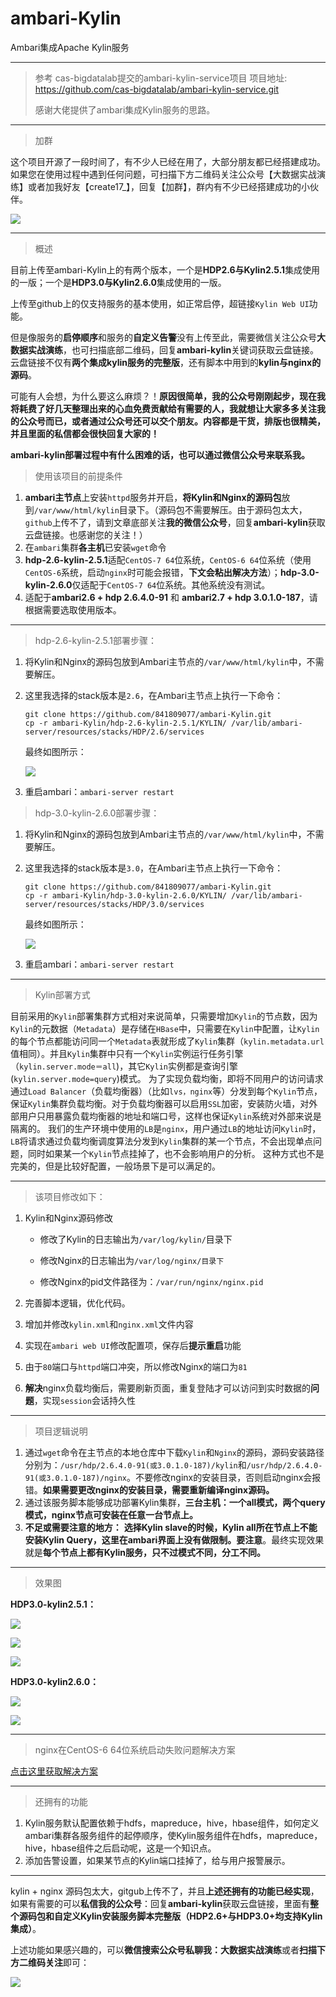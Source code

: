 # ambari-Kylin
Ambari集成Apache Kylin服务

---

> 参考 cas-bigdatalab提交的ambari-kylin-service项目
> 项目地址: https://github.com/cas-bigdatalab/ambari-kylin-service.git
>
> 感谢大佬提供了ambari集成Kylin服务的思路。

---

> 加群

这个项目开源了一段时间了，有不少人已经在用了，大部分朋友都已经搭建成功。如果您在使用过程中遇到任何问题，可扫描下方二维码关注公众号【大数据实战演练】或者加我好友【create17_】，回复【加群】，群内有不少已经搭建成功的小伙伴。

  ![](https://841809077.github.io/img/qrcode.png)

---

> 概述

目前上传至ambari-Kylin上的有两个版本，一个是**HDP2.6与Kylin2.5.1**集成使用的一版；一个是**HDP3.0与Kylin2.6.0**集成使用的一版。

上传至github上的仅支持服务的基本使用，如正常启停，超链接`Kylin Web UI`功能。

但是像服务的**启停顺序**和服务的**自定义告警**没有上传至此，需要微信关注公众号**大数据实战演练**，也可扫描底部二维码，回复**ambari-kylin**关键词获取云盘链接。云盘链接不仅有**两个集成kylin服务的完整版**，还有脚本中用到的**kylin与nginx的源码**。

可能有人会想，为什么要这么麻烦？！**原因很简单，我的公众号刚刚起步，现在我将耗费了好几天整理出来的心血免费贡献给有需要的人，我就想让大家多多关注我的公众号而已，或者通过公众号还可以交个朋友。内容都是干货，排版也很精美，并且里面的私信都会很快回复大家的！**

**ambari-kylin部署过程中有什么困难的话，也可以通过微信公众号来联系我。**

> 使用该项目的前提条件

1. **ambari主节点**上安装`httpd`服务并开启，**将Kylin和Nginx的源码包**放到`/var/www/html/kylin`目录下。（源码包不需要解压。由于源码包太大，`github`上传不了，请到文章底部关注**我的微信公众号**，回复**ambari-kylin**获取云盘链接。也感谢您的关注！）
2. 在`ambari`集群**各主机**已安装`wget`命令
3. **hdp-2.6-kylin-2.5.1**适配`CentOS-7 64`位系统，`CentOS-6 64`位系统（使用`CentOS-6`系统，启动`nginx`时可能会报错，**下文会粘出解决方法**）；**hdp-3.0-kylin-2.6.0**仅适配于`CentOS-7 64`位系统。其他系统没有测试。
4. 适配于**ambari2.6 + hdp 2.6.4.0-91** 和 **ambari2.7 + hdp 3.0.1.0-187**，请根据需要选取使用版本。

---

> hdp-2.6-kylin-2.5.1部署步骤：

1. 将Kylin和Nginx的源码包放到Ambari主节点的`/var/www/html/kylin`中，不需要解压。

2. 这里我选择的stack版本是`2.6`，在Ambari主节点上执行一下命令：

   ```shell
   git clone https://github.com/841809077/ambari-Kylin.git
   cp -r ambari-Kylin/hdp-2.6-kylin-2.5.1/KYLIN/ /var/lib/ambari-server/resources/stacks/HDP/2.6/services
   ```

   最终如图所示：

   ![](https://cdn.jsdelivr.net/gh/841809077/blog-img/20190101/20190124234507.jpg)

3. 重启ambari：`ambari-server restart`

> hdp-3.0-kylin-2.6.0部署步骤：

1. 将Kylin和Nginx的源码包放到Ambari主节点的`/var/www/html/kylin`中，不需要解压。

2. 这里我选择的stack版本是`3.0`，在Ambari主节点上执行一下命令：

   ```shell
   git clone https://github.com/841809077/ambari-Kylin.git
   cp -r ambari-Kylin/hdp-3.0-kylin-2.6.0/KYLIN/ /var/lib/ambari-server/resources/stacks/HDP/3.0/services
   ```

   最终如图所示：

   ![](https://cdn.jsdelivr.net/gh/841809077/blog-img/20190301/20190312220020.jpg)

3. 重启ambari：`ambari-server restart`

---

> Kylin部署方式

目前采用的`Kylin`部署集群方式相对来说简单，只需要增加`Kylin`的节点数，因为`Kylin`的元数据（`Metadata`）是存储在`HBase`中，只需要在`Kylin`中配置，让`Kylin`的每个节点都能访问同一个`Metadata`表就形成了`Kylin`集群（`kylin.metadata.url` 值相同）。并且`Kylin`集群中只有一个`Kylin`实例运行任务引擎（`kylin.server.mode＝all`)，其它`Kylin`实例都是查询引擎(`kylin.server.mode=query`)模式。
为了实现负载均衡，即将不同用户的访问请求通过`Load Balancer`（负载均衡器）（比如`lvs，nginx`等）分发到每个`Kylin`节点，保证`Kylin`集群负载均衡。对于负载均衡器可以启用`SSL`加密，安装防火墙，对外部用户只用暴露负载均衡器的地址和端口号，这样也保证`Kylin`系统对外部来说是隔离的。
我们的生产环境中使用的`LB`是`nginx`，用户通过`LB`的地址访问`Kylin`时，`LB`将请求通过负载均衡调度算法分发到`Kylin`集群的某一个节点，不会出现单点问题，同时如果某一个`Kylin`节点挂掉了，也不会影响用户的分析。
这种方式也不是完美的，但是比较好配置，一般场景下是可以满足的。

---

> 该项目修改如下：

1. Kylin和Nginx源码修改

   - 修改了Kylin的日志输出为`/var/log/kylin/`目录下

   - 修改Nginx的日志输出为`/var/log/nginx/目录下`

   - 修改Nginx的pid文件路径为：`/var/run/nginx/nginx.pid`
2. 完善脚本逻辑，优化代码。
3. 增加并修改`kylin.xml`和`nginx.xml`文件内容
4. 实现在`ambari web UI`修改配置项，保存后**提示重启**功能
5. 由于`80`端口与`httpd`端口冲突，所以修改Nginx的端口为`81`
6. **解决**nginx负载均衡后，需要刷新页面，重复登陆才可以访问到实时数据的**问题**，实现`session`会话持久性

---

> 项目逻辑说明

1. 通过`wget`命令在主节点的本地仓库中下载`Kylin`和`Nginx`的源码，源码安装路径分别为：`/usr/hdp/2.6.4.0-91(或3.0.1.0-187)/kylin`和`/usr/hdp/2.6.4.0-91(或3.0.1.0-187)/nginx`。不要修改nginx的安装目录，否则启动nginx会报错。**如果需要更改nginx的安装目录，需要重新编译nginx源码。**
2. 通过该服务脚本能够成功部署Kylin集群，**三台主机：一个all模式，两个query模式，nginx节点可安装在任意一台节点上。**
3. **不足或需要注意的地方：** **选择Kylin slave的时候，Kylin all所在节点上不能安装Kylin Query，这里在ambari界面上没有做限制。要注意**。最终实现效果就是**每个节点上都有Kylin服务，只不过模式不同，分工不同。**

---

> 效果图

**HDP3.0-kylin2.5.1：**

![](https://cdn.jsdelivr.net/gh/841809077/blog-img/20181110/20181214222045.jpg)

![](https://cdn.jsdelivr.net/gh/841809077/blog-img/20181110/20181214223927.png)

![](https://cdn.jsdelivr.net/gh/841809077/blog-img/20181110/20181213234222.jpg)

**HDP3.0-kylin2.6.0：**

![](https://cdn.jsdelivr.net/gh/841809077/blog-img/20190301/20190312220225.jpg)

![](https://cdn.jsdelivr.net/gh/841809077/blog-img/20190301/20190312220751.jpg)

---

> nginx在CentOS-6 64位系统启动失败问题解决方案

[点击这里获取解决方案](https://841809077.github.io/2018/05/21/Nginx/Nginx%E5%AE%89%E8%A3%85%E9%85%8D%E7%BD%AE.html#5-ngnix%E5%9C%A8CentOS-6%E7%B3%BB%E7%BB%9F%E5%90%AF%E5%8A%A8%E6%8A%A5%E9%94%99)

---

> 还拥有的功能

1. Kylin服务默认配置依赖于hdfs，mapreduce，hive，hbase组件，如何定义ambari集群各服务组件的起停顺序，使Kylin服务组件在hdfs，mapreduce，hive，hbase组件之后启动呢，这是一个知识点。
2. 添加告警设置，如果某节点的Kylin端口挂掉了，给与用户报警展示。

---
kylin + nginx 源码包太大，gitgub上传不了，并且**上述还拥有的功能已经实现**，如果有需要的可以**私信我的公众号**：回复**ambari-kylin**获取云盘链接，里面有**整个源码包和自定义Kylin安装服务脚本完整版（HDP2.6+与HDP3.0+均支持Kylin集成）**。

上述功能如果感兴趣的，可以**微信搜索公众号私聊我：大数据实战演练**或者**扫描下方二维码关注**即可：

![](https://cdn.jsdelivr.net/gh/841809077/blog-img/20181110/20181213235322.png)	
